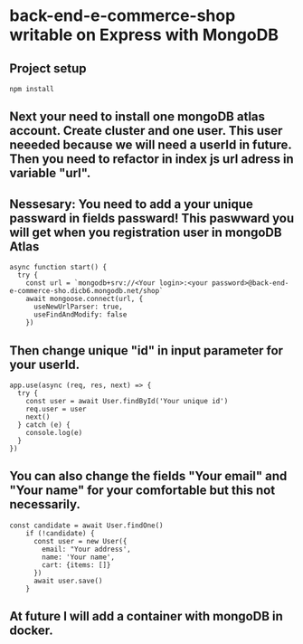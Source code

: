 # back-end-e-commerce-shop writable on Express with MongoDB

## Project setup
```
npm install
```

## Next your need to install one mongoDB atlas account. Create cluster and one user. This user neeeded because we will need a userId in future. Then you need to refactor in index js url adress in variable "url". 

## Nessesary: You need to add a your unique passward in fields passward! This paswward you will get when you registration user in mongoDB Atlas

```
async function start() {
  try {
    const url = `mongodb+srv://<Your login>:<your password>@back-end-e-commerce-sho.dicb6.mongodb.net/shop`
    await mongoose.connect(url, {
      useNewUrlParser: true,
      useFindAndModify: false
    })
```
## Then change unique "id" in input parameter for your userId.
```
app.use(async (req, res, next) => {
  try {
    const user = await User.findById('Your unique id')
    req.user = user
    next()
  } catch (e) {
    console.log(e)
  }
})
```

## You can also change the fields "Your email" and "Your name" for your comfortable but this not necessarily.
```
const candidate = await User.findOne()
    if (!candidate) {
      const user = new User({
        email: "Your address',
        name: 'Your name',
        cart: {items: []}
      })
      await user.save()
    }
```

## At future I will add a container with mongoDB in docker.

